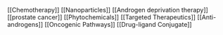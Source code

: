 [[Chemotherapy]]
[[Nanoparticles]]
[[Androgen deprivation therapy]]
[[prostate cancer]]
[[Phytochemicals]]
[[Targeted Therapeutics]]
[[Anti-androgens]]
[[Oncogenic Pathways]]
[[Drug-ligand Conjugate]]
